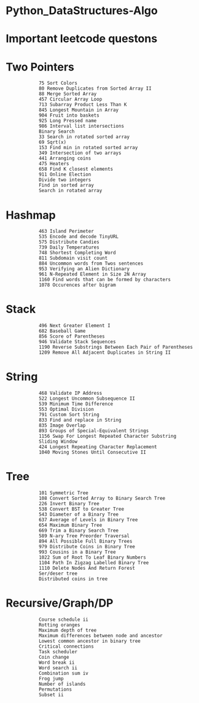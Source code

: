 # Python_DataStructures-Algo

# Important leetcode questons 

# Two Pointers

                75 Sort Colors
                80 Remove Duplicates from Sorted Array II
                88 Merge Sorted Array
                457 Circular Array Loop
                713 Subarray Product Less Than K
                845 Longest Mountain in Array
                904 Fruit into baskets
                925 Long Pressed name
                986 Interval list intersections
                Binary Search
                33 Search in rotated sorted array
                69 Sqrt(x)
                153 Find min in rotated sorted array
                349 Intersection of two arrays
                441 Arranging coins
                475 Heaters
                658 Find K closest elements
                911 Online Election
                Divide two integers
                Find in sorted array
                Search in rotated array
  
# Hashmap

                463 Island Perimeter
                535 Encode and decode TinyURL
                575 Distribute Candies
                739 Daily Temperatures
                748 Shortest Completing Word
                811 Subdomain visit count
                884 Uncommon words from Twos sentences
                953 Verifying an Alien Dictionary
                961 N-Repeated Element in Size 2N Array
                1160 Find words that can be formed by characters
                1078 Occurences after bigram
# Stack

                496 Next Greater Element I
                682 Baseball Game
                856 Score of Parentheses
                946 Validate Stack Sequences
                1190 Reverse Substrings Between Each Pair of Parentheses
                1209 Remove All Adjacent Duplicates in String II
# String
                468 Validate IP Address
                522 Longest Uncommon Subsequence II
                539 Minimum Time Difference
                553 Optimal Division
                791 Custom Sort String
                833 Find and replace in String
                835 Image Overlap
                893 Groups of Special-Equivalent Strings
                1156 Swap For Longest Repeated Character Substring
                Sliding Window
                424 Longest Repeating Character Replacement
                1040 Moving Stones Until Consecutive II
# Tree
                101 Symmetric Tree
                108 Convert Sorted Array to Binary Search Tree
                226 Invert Binary Tree
                538 Convert BST to Greater Tree
                543 Diameter of a Binary Tree
                637 Average of Levels in Binary Tree
                654 Maximum Binary Tree
                669 Trim a Binary Search Tree
                589 N-ary Tree Preorder Traversal
                894 All Possible Full Binary Trees
                979 Distribute Coins in Binary Tree
                993 Cousins in a Binary Tree
                1022 Sum of Root To Leaf Binary Numbers
                1104 Path In Zigzag Labelled Binary Tree
                1110 Delete Nodes And Return Forest
                Ser/deser tree
                Distributed coins in tree
# Recursive/Graph/DP
                Course schedule ii
                Rotting oranges
                Maximum depth of tree
                Maximum differences between node and ancestor
                Lowest common ancestor in binary tree
                Critical connections
                Task scheduler
                Coin change
                Word break ii
                Word search ii
                Combination sum iv
                Frog jump
                Number of islands
                Permutations
                Subset ii

